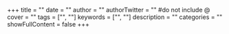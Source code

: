 +++
title = ""
date = ""
author = ""
authorTwitter = "" #do not include @
cover = ""
tags = ["", ""]
keywords = ["", ""]
description = ""
categories = ""
showFullContent = false
+++
